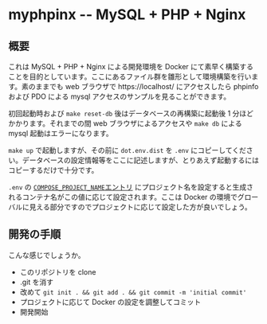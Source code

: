 # myphpinx -- MySQL + PHP + Nginx

## 概要

これは MySQL + PHP + Nginx による開発環境を Docker にて素早く構築することを目的としています。ここにあるファイル群を雛形として環境構築を行います。素のままでも web ブラウザで https://localhost/ にアクセスしたら phpinfo および PDO による mysql アクセスのサンプルを見ることができます。

初回起動時および `make reset-db` 後はデータベースの再構築に起動後 1 分ほどかかります。それまでの間 web ブラウザによるアクセスや `make db` による mysql 起動はエラーになります。

`make up` で起動しますが、その前に `dot.env.dist` を `.env` にコピーしてください。データベースの設定情報等をここに記述しますが、とりあえず起動するにはコピーするだけで十分です。

`.env` の [`COMPOSE_PROJECT_NAME`エントリ](http://docs.docker.jp/compose/reference/envvars.html#id7) にプロジェクト名を設定すると生成されるコンテナ名がこの値に応じて設定されます。ここは Docker の環境でグローバルに見える部分ですのでプロジェクトに応じて設定した方が良いでしょう。

## 開発の手順

こんな感じでしょうか。

* このリポジトリを clone
* .git を消す
* 改めて `git init . && git add . && git commit -m 'initial commit'`
* プロジェクトに応じて Docker の設定を調整してコミット
* 開発開始
